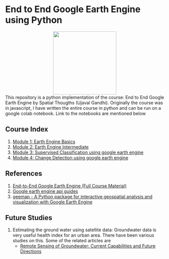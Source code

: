 # End to End Google Earth Engine using Python


<img src="https://i0.wp.com/spatialthoughts.com/wp-content/uploads/2021/06/Spatial-Thoughts-FINAL-1.png?w=400&ssl=1" height="200" style="display: block; margin: 0 auto;"/>
This repository is a python implementation of the course: End to End Google Earth Engine by Spatial Thougths (Ujaval Gandhi). Originally the course was in javascript, I have written the entire course in python and can be run on a google colab notebook. Link to the notebooks are mentioned below

## Course Index

1. [Module 1: Earth Engine Basics](https://github.com/kavyajeetbora/geemap/blob/master/end_to_end_earth_engine/Module_01_Earth_Engine_Basics.ipynb)
2. [Module 2: Earth Engine Intermediate](https://github.com/kavyajeetbora/geemap/blob/master/end_to_end_earth_engine/Module_02_Earth_Engine_Intermediate.ipynb)
3. [Module 3: Supervised Classification using google earth engine](https://github.com/kavyajeetbora/end_to_end_gee_with_python/blob/master/end_to_end_earth_engine/Module_03_Supervised_Classification.ipynb)
4. [Module 4: Change Detection using google earth engine](https://github.com/kavyajeetbora/end_to_end_gee_with_python/blob/master/end_to_end_earth_engine/Module_04_change_detection.ipynb)

## References

1. [End-to-End Google Earth Engine (Full Course Material)](https://courses.spatialthoughts.com/end-to-end-gee.html)
2. [Google earth engine api guides](https://developers.google.com/earth-engine/guides)
3. [geemap - A Python package for interactive geospatial analysis and visualization with Google Earth Engine](https://geemap.org/)

## Future Studies

1. Estimating the ground water using satellite data: Groundwater data is very useful health index for an urban area. There have been various studies on this. Some of the related articles are
   - [Remote Sensing of Groundwater: Current Capabilities and Future Directions](https://agupubs.onlinelibrary.wiley.com/doi/10.1029/2022WR032219)
